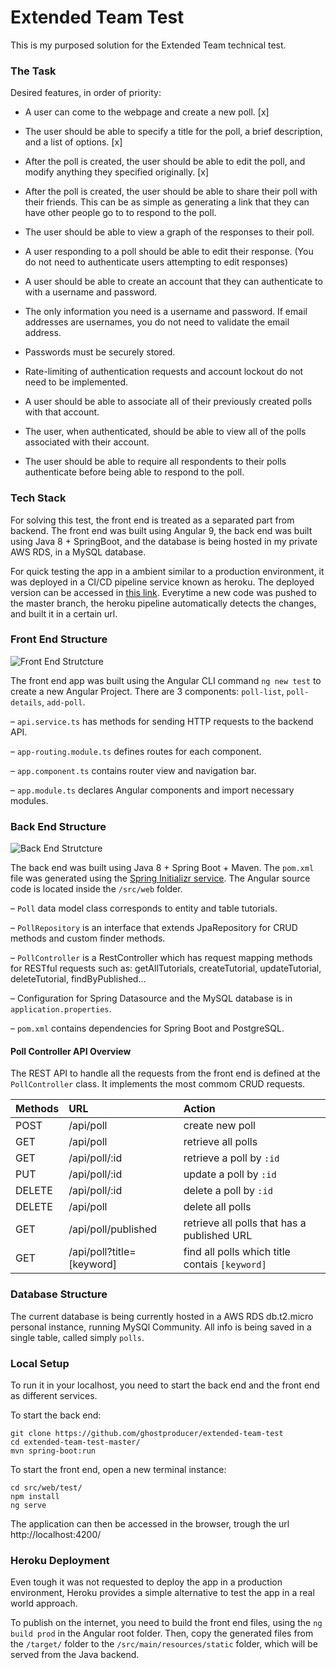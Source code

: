 # Extended Team Test

This is my purposed solution for the Extended Team technical test. 

### The Task

Desired features, in order of priority:

- A user can come to the webpage and create a new poll. [x]

- The user should be able to specify a title for the poll, a brief description, and a list of options. [x]

- After the poll is created, the user should be able to edit the poll, and modify anything they specified originally. [x]

- After the poll is created, the user should be able to share their poll with their friends. This can be as simple as generating a link that they can have other people go to to respond to the poll.

- The user should be able to view a graph of the responses to their poll.

- A user responding to a poll should be able to edit their response. (You do not need to authenticate users attempting to edit responses)

- A user should be able to create an account that they can authenticate to with a username and password.

- The only information you need is a username and password. If email addresses are usernames, you do not need to validate the email address.

- Passwords must be securely stored.

- Rate-limiting of authentication requests and account lockout do not need to be implemented.

- A user should be able to associate all of their previously created polls with that account.

- The user, when authenticated, should be able to view all of the polls associated with their account.

- The user should be able to require all respondents to their polls authenticate before being able to respond to the poll.

### Tech Stack

For solving this test, the front end is treated as a separated part from backend. The front end was built using Angular 9, the back end was built using Java 8 + SpringBoot, and the database is being hosted in my private AWS RDS, in a MySQL database.

For quick testing the app in a ambient similar to a production environment, it was deployed in a CI/CD pipeline service known as heroku. The deployed version can be accessed in [this link](https://extended-team-test.herokuapp.com/). Everytime a new code was pushed to the master branch, the heroku pipeline automatically detects the changes, and built it in a certain url.

### Front End Structure

![Front End Strutcture](images/front-end-structure.png)

The front end app was built using the Angular CLI command `ng new test` to create a new Angular Project.
There are 3 components: `poll-list`, `poll-details`, `add-poll`.

– `api.service.ts` has methods for sending HTTP requests to the backend API.

– `app-routing.module.ts` defines routes for each component.

– `app.component.ts` contains router view and navigation bar.

– `app.module.ts` declares Angular components and import necessary modules.

### Back End Structure

![Back End Strutcture](images/back-end-structure.png)

The back end was built using Java 8 + Spring Boot + Maven. The `pom.xml` file was generated using the [Spring Initializr service](https://start.spring.io/).
The Angular source code is located inside the `/src/web` folder.

– `Poll` data model class corresponds to entity and table tutorials.

– `PollRepository` is an interface that extends JpaRepository for CRUD methods and custom finder methods.

– `PollController` is a RestController which has request mapping methods for RESTful requests such as: getAllTutorials, createTutorial, updateTutorial, deleteTutorial, findByPublished…

– Configuration for Spring Datasource and the MySQL database is in `application.properties`.

– `pom.xml` contains dependencies for Spring Boot and PostgreSQL.

#### Poll Controller API Overview

The REST API to handle all the requests from the front end is defined at the `PollController` class. It implements the most commom CRUD requests.

|   Methods    |  URL                           | Action                                        |
| :---         | :---                           | :---                                          |
| POST         | /api/poll                      | create new poll                               |
| GET          | /api/poll                      | retrieve all polls                            |
| GET          | /api/poll/:id                  | retrieve a poll by `:id`                      |
| PUT          | /api/poll/:id                  | update a poll by `:id`                        |
| DELETE       | /api/poll/:id                  | delete a poll by `:id`                        |
| DELETE       | /api/poll                      | delete all polls                              |
| GET          | /api/poll/published            | retrieve all polls that has a published URL   |
| GET          | /api/poll?title=[keyword]      | find all polls which title contais `[keyword]`|                    |

### Database Structure

The current database is being currently hosted in a AWS RDS db.t2.micro personal instance, running MySQl Community.
All info is being saved in a single table, called simply `polls`.

### Local Setup

To run it in your localhost, you need to start the back end and the front end as different services.

To start the back end:  

```
git clone https://github.com/ghostproducer/extended-team-test
cd extended-team-test-master/
mvn spring-boot:run
```

To start the front end, open a new terminal instance: 
```
cd src/web/test/
npm install
ng serve
```

The application can then be accessed in the browser, trough the url http://localhost:4200/

### Heroku Deployment

Even tough it was not requested to deploy the app in a production environment, Heroku provides a simple alternative to test the app in a real world approach.

To publish on the internet, you need to build the front end files, using the `ng build prod` in the Angular root folder. Then, copy the generated files from the `/target/` folder to the `/src/main/resources/static` folder, which will be served from the Java backend.
